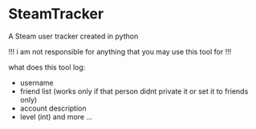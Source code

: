 # SteamTracker
A Steam user tracker created in python

!!! i am not responsible for anything that you may use this tool for !!!

what does this tool log:
* username
* friend list (works only if that person didnt private it or set it to friends only)
* account description
* level (int)
and more ...

